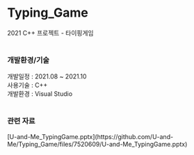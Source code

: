 # Typing_Game
2021 C++ 프로젝트 - 타이핑게임<br><br>

<h3> 개발환경/기술 </h3>
개발일정 : 2021.08 ~ 2021.10 <br>
사용기술 : C++ <br>
개발환경 : Visual Studio <br><br>

<h3> 관련 자료 </h3>
[U-and-Me_TypingGame.pptx](https://github.com/U-and-Me/Typing_Game/files/7520609/U-and-Me_TypingGame.pptx)

